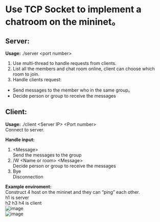 # Use TCP Socket to implement a chatroom on the mininet。

## Server: <br/>
**Usage:** ./server &lt;port number&gt;
1. Use multi-thread to handle requests from clients.
2. List all the members and chat room online, client can choose which room to join.
3. Handle clients request:
* Send messages to the member who in the same group。
* Decide person or group to receive the messages 

## Client: <br/>
**Usage:** ./client &lt;Server IP&gt; &lt;Port number&gt;<br/>
Connect to server.<br/>

**Handle input:**
1. &lt;Message&gt; <br/>
Send the messages to the group <br/>
2. /W &lt;Name or room&gt; &lt;Message&gt; <br/>
Decide person or group to receive the messages <br/>
3. Bye <br/>
Disconnection <br/>

**Example enviroment:** <br/>
Construct 4 host on the mininet and they can “ping” each other. <br/>
h1 is server <br/>
h2 h3 h4 is client <br/>
![image](https://github.com/dlgs5100/Chatroom_Linux_Socket/tree/master/image/2.PNG) <br/>
![image](https://github.com/dlgs5100/Chatroom_Linux_Socket/tree/master/image/1.jpg) <br/>
